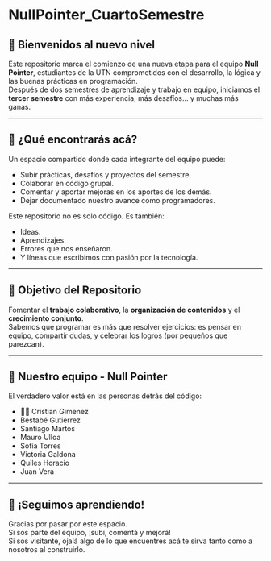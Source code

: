 # NullPointer_CuartoSemestre

## 🌟 Bienvenidos al nuevo nivel

Este repositorio marca el comienzo de una nueva etapa para el equipo **Null Pointer**, estudiantes de la UTN comprometidos con el desarrollo, la lógica y las buenas prácticas en programación.  
Después de dos semestres de aprendizaje y trabajo en equipo, iniciamos el **tercer semestre** con más experiencia, más desafíos… y muchas más ganas.

---

## 🎯 ¿Qué encontrarás acá?

Un espacio compartido donde cada integrante del equipo puede:

- Subir prácticas, desafíos y proyectos del semestre.
- Colaborar en código grupal.
- Comentar y aportar mejoras en los aportes de los demás.
- Dejar documentado nuestro avance como programadores.

Este repositorio no es solo código. Es también:

- Ideas.
- Aprendizajes.
- Errores que nos enseñaron.
- Y líneas que escribimos con pasión por la tecnología.

---

## 🤝 Objetivo del Repositorio

Fomentar el **trabajo colaborativo**, la **organización de contenidos** y el **crecimiento conjunto**.  
Sabemos que programar es más que resolver ejercicios: es pensar en equipo, compartir dudas, y celebrar los logros (por pequeños que parezcan).

---

## 🧠 Nuestro equipo - Null Pointer

El verdadero valor está en las personas detrás del código:

- 👨‍💻 Cristian Gimenez  
- Bestabé Gutierrez  
- Santiago Martos  
- Mauro Ulloa  
- Sofia Torres  
- Victoria Galdona  
- Quiles Horacio  
- Juan Vera

---

## 🚀 ¡Seguimos aprendiendo!

Gracias por pasar por este espacio.  
Si sos parte del equipo, ¡subí, comentá y mejorá!  
Si sos visitante, ojalá algo de lo que encuentres acá te sirva tanto como a nosotros al construirlo.
